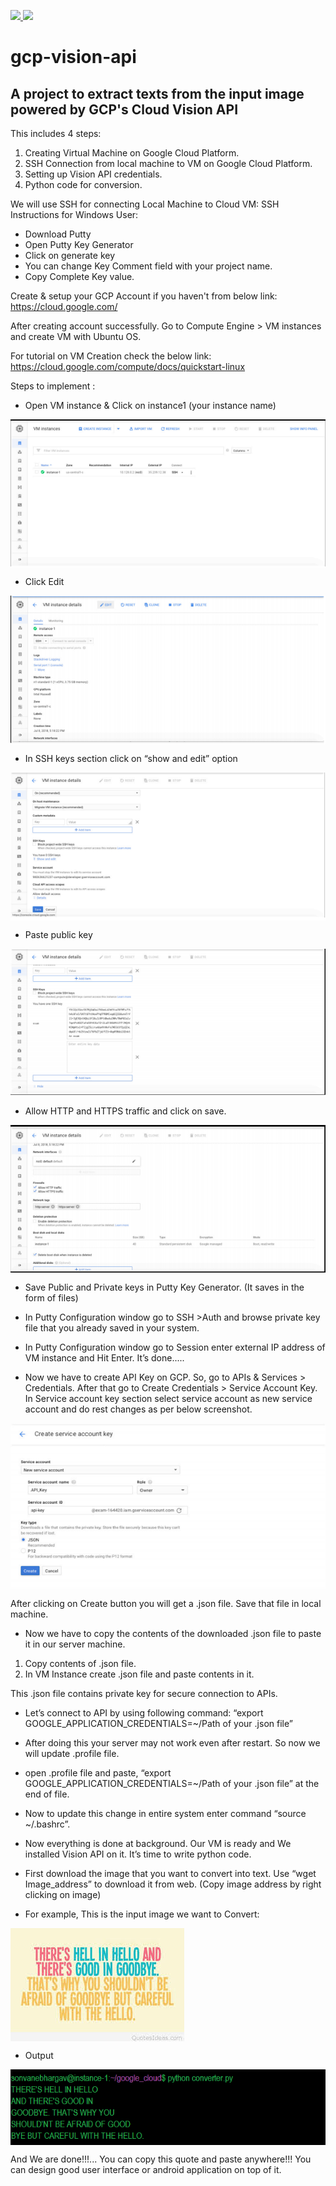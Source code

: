 <p>
  <a href="https://www.linkedin.com/in/bhargavsonvane/" target="_blank">
   <img src="https://img.shields.io/badge/linkedin-%230077B5.svg?&style=for-the-badge&logo=linkedin&logoColor=white">
 </a>
  <a href="https://opensource.org/licenses/MIT" target="_blank">
   <img src="https://img.shields.io/badge/License-MIT-yellow.svg?&style=for-the-badge&logoColor=white">
 </a>
</p>

# gcp-vision-api
## A project to extract texts from the input image powered by GCP's Cloud Vision API

This includes 4 steps:
1.  Creating Virtual Machine on Google Cloud Platform.
2.  SSH Connection from local machine to VM on Google Cloud Platform.
3.  Setting up Vision API credentials.
4.  Python code for conversion.

We will use SSH for connecting Local Machine to Cloud VM: 
SSH Instructions for Windows User:
- Download Putty
- Open Putty Key Generator
- Click on generate key
- You can change Key Comment field with your project name.
- Copy Complete Key value.

Create & setup your GCP Account if you haven't from below link: 
https://cloud.google.com/

After creating account successfully. Go to Compute Engine > VM instances and
create VM with Ubuntu OS.

For tutorial on VM Creation check the below link:
https://cloud.google.com/compute/docs/quickstart-linux

Steps to implement :
-  Open VM instance & Click on instance1 (your instance name)
 
<img align="center" src="https://github.com/bhargavsonvane/gcp-vision-api/blob/main/images/openvminstance.png?raw=true">   

-  Click Edit
 
<img align="center"  src="https://github.com/bhargavsonvane/gcp-vision-api/blob/main/images/edit.png?raw=true">

-  In SSH keys section click on “show and edit” option
 
<img align="center"  src="https://github.com/bhargavsonvane/gcp-vision-api/blob/main/images/saveedit.png?raw=true">

-  Paste public key
 
<img align="center"  src="https://github.com/bhargavsonvane/gcp-vision-api/blob/main/images/pastepkey.png?raw=true">

-  Allow HTTP and HTTPS traffic and click on save.
 
<img align="center"  src="https://github.com/bhargavsonvane/gcp-vision-api/blob/main/images/allow.png?raw=true">

- Save Public and Private keys in Putty Key Generator. (It saves in the form of files)
- In Putty Configuration window go to SSH >Auth and browse private key file that you already saved in your system.
- In Putty Configuration window go to Session enter external IP address of VM instance and Hit Enter. It’s done..... 

- Now we have to create API Key on GCP. So, go to APIs & Services > Credentials. After that go to Create Credentials > Service Account Key. In Service account key section select service account as new service account and do rest changes as per
below screenshot.

<img align="center"  src="https://github.com/bhargavsonvane/gcp-vision-api/blob/main/images/createjson.png?raw=true">

After clicking on Create button you will get a .json file. Save that file in local machine.

- Now we have to copy the contents of the downloaded .json file to paste it in our server machine.
1. Copy contents of .json file.
2. In VM Instance create .json file and paste contents in it.

This .json file contains private key for secure connection to APIs.
- Let’s connect to API by using following command: “export GOOGLE_APPLICATION_CREDENTIALS=~/Path of your .json file”

- After doing this your server may not work even after restart. So now we will update .profile file.
- open .profile file and paste, “export GOOGLE_APPLICATION_CREDENTIALS=~/Path of your .json file” at the end of file.
- Now to update this change in entire system enter command “source ~/.bashrc”.

- Now everything is done at background. Our VM is ready and We installed Vision API on it. It’s time to write python code.
- First download the image that you want to convert into text. Use “wget Image_address” to download it from web. (Copy image address by right clicking on
image)
- For example, This is the input image we want to Convert:

<img align="center"  src="https://github.com/bhargavsonvane/gcp-vision-api/blob/main/images/img.jpeg?raw=true">

- Output
<img align="center"  src="https://github.com/bhargavsonvane/gcp-vision-api/blob/main/images/output.png?raw=true">

And We are done!!!...
You can copy this quote and paste anywhere!!!
You can design good user interface or android application on top of it.
